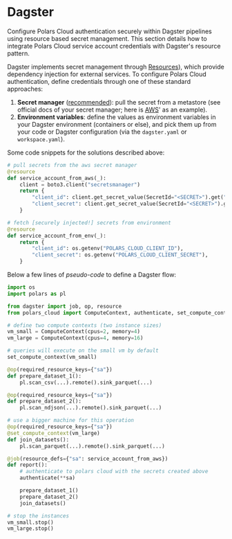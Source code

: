 # Dagster

Configure Polars Cloud authentication securely within Dagster pipelines using resource based secret
management. This section details how to integrate Polars Cloud service account credentials with
Dagster's resource pattern.

Dagster implements secret management through
[Resources](https://docs.dagster.io/getting-started/concepts#resource)), which provide dependency
injection for external services. To configure Polars Cloud authentication, define credentials
through one of these standard approaches:

1. **Secret manager** (<ins>recommended</ins>): pull the secret from a metastore (see official docs
   of your secret manager; here is
   [AWS](https://docs.aws.amazon.com/secretsmanager/latest/userguide/retrieving-secrets-python.html)'
   as an example).
2. **Environment variables**: define the values as environment variables in your Dagster environment
   (containers or else), and pick them up from your code or Dagster configuration (via the
   `dagster.yaml` or `workspace.yaml`).

Some code snippets for the solutions described above:

```python
# pull secrets from the aws secret manager
@resource
def service_account_from_aws(_):
    client = boto3.client("secretsmanager")
    return {
        "client_id": client.get_secret_value(SecretId="<SECRET>").get("SecretString"),
        "client_secret": client.get_secret_value(SecretId="<SECRET>").get("SecretString"),
    }
```

```python
# fetch [securely injected!] secrets from environment
@resource
def service_account_from_env(_):
    return {
        "client_id": os.getenv("POLARS_CLOUD_CLIENT_ID"),
        "client_secret": os.getenv("POLARS_CLOUD_CLIENT_SECRET"),
    }
```

Below a few lines of _pseudo-code_ to define a Dagster flow:

```python
import os
import polars as pl

from dagster import job, op, resource
from polars_cloud import ComputeContext, authenticate, set_compute_context

# define two compute contexts (two instance sizes)
vm_small = ComputeContext(cpus=2, memory=4)
vm_large = ComputeContext(cpus=4, memory=16)

# queries will execute on the small vm by default
set_compute_context(vm_small)

@op(required_resource_keys={"sa"})
def prepare_dataset_1():
    pl.scan_csv(...).remote().sink_parquet(...)

@op(required_resource_keys={"sa"})
def prepare_dataset_2():
    pl.scan_ndjson(...).remote().sink_parquet(...)

# use a bigger machine for this operation
@op(required_resource_keys={"sa"})
@set_compute_context(vm_large)
def join_datasets():
    pl.scan_parquet(...).remote().sink_parquet(...)

@job(resource_defs={"sa": service_account_from_aws})
def report():
    # authenticate to polars cloud with the secrets created above
    authenticate(**sa)

    prepare_dataset_1()
    prepare_dataset_2()
    join_datasets()

# stop the instances
vm_small.stop()
vm_large.stop()
```
